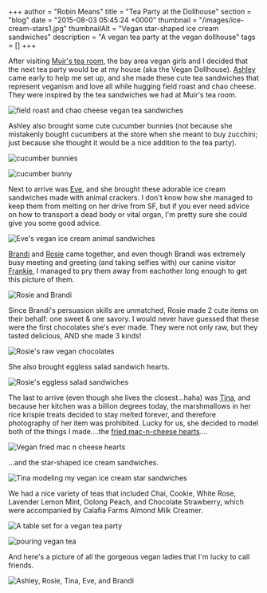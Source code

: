 +++
author = "Robin Means"
title = "Tea Party at the Dollhouse"
section = "blog"
date = "2015-08-03 05:45:24 +0000"
thumbnail = "/images/ice-cream-stars1.jpg"
thumbnailAlt = "Vegan star-shaped ice cream sandwiches"
description = "A vegan tea party at the vegan dollhouse"
tags = []
+++

After visiting [Muir's tea room](https://instagram.com/p/0i6t5HKYWG/?taken-by=vegandollhouse), the bay area vegan girls and I decided that the next tea party would be at my house (aka the Vegan Dollhouse). [Ashley](http://www.theveganadventure.com/) came early to help me set up, and she made these cute tea sandwiches that represent veganism and love all while hugging field roast and chao cheese. They were inspired by the tea sandwiches we had at Muir's tea room.

![field roast and chao cheese vegan tea sandwiches](/images/sandwiches3.jpg)

Ashley also brought some cute cucumber bunnies (not because she mistakenly bought cucumbers at the store when she meant to buy zucchini; just because she thought it would be a nice addition to the tea party).

![cucumber bunnies](/images/bunnies.jpg)

![cucumber bunny](/images/bunny.jpg)

Next to arrive was [Eve](https://instagram.com/evesfca/), and she brought these adorable ice cream sandwiches made with animal crackers. I don't know how she managed to keep them from melting on her drive from SF, but if you ever need advice on how to transport a dead body or vital organ, I'm pretty sure she could give you some good advice.

![Eve's vegan ice cream animal sandwiches](/images/ice-cream-animals.jpg)

[Brandi](https://instagram.com/veganhapa/) and [Rosie](https://instagram.com/rose_petalz/) came together, and even though Brandi was extremely busy meeting and greeting (and taking selfies with) our canine visitor [Frankie](https://instagram.com/p/5xoR8OKYVP/?taken-by=vegandollhouse), I managed to pry them away from eachother long enough to get this picture of them.

![Rosie and Brandi](/images/rosiebrandie.jpg)

Since Brandi's persuasion skills are unmatched, Rosie made 2 cute items on their behalf: one sweet & one savory. I would never have guessed that these were the first chocolates she's ever made. They were not only raw, but they tasted delicious, AND she made 3 kinds!

![Rosie's raw vegan chocolates](/images/chocolates.jpg)

She also brought eggless salad sandwich hearts.

![Rosie's eggless salad sandwiches](/images/sandwiches.jpg)

The last to arrive (even though she lives the closest...haha) was [Tina](https://instagram.com/tinatinaweena/), and because her kitchen was a billion degrees today, the marshmallows in her rice krispie treats decided to stay melted forever, and therefore photography of her item was prohibited. Lucky for us, she decided to model both of the things I made....the [fried mac-n-cheese hearts](http://vegandollhouse.com/recipes/mac-n-cheese-hearts)....

![Vegan fried mac n cheese hearts](/images/mac-n-cheese-bites1.jpg)

...and the star-shaped ice cream sandwiches.

![Tina modeling my vegan ice cream star sandwiches](/images/tina.jpg)

We had a nice variety of teas that included Chai, Cookie, White Rose, Lavender Lemon Mint, Oolong Peach, and Chocolate Strawberry, which were accompanied by Calafia Farms Almond Milk Creamer.

![A table set for a vegan tea party](/images/table.jpg)

![pouring vegan tea](/images/table2.jpg)

And here's a picture of all the gorgeous vegan ladies that I'm lucky to call friends.

![Ashley, Rosie, Tina, Eve, and Brandi](/images/girls.jpg)

